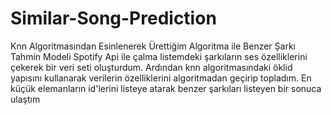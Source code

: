 # Similar-Song-Prediction
Knn Algoritmasından Esinlenerek Ürettiğim Algoritma ile Benzer Şarkı Tahmin Modeli
Spotify Api ile çalma listemdeki şarkıların ses özelliklerini çekerek bir veri seti oluşturdum.
Ardından knn algoritmasındaki öklid yapısını kullanarak verilerin özelliklerini algoritmadan geçirip topladım.
En küçük elemanların id'lerini listeye atarak benzer şarkıları listeyen bir sonuca ulaştım
